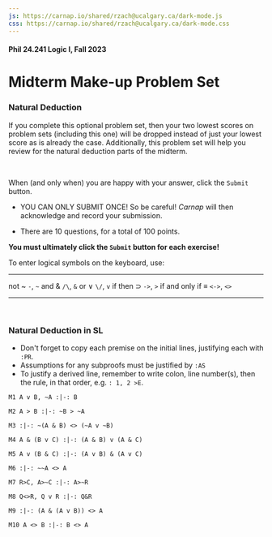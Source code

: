 ```yaml
---
js: https://carnap.io/shared/rzach@ucalgary.ca/dark-mode.js
css: https://carnap.io/shared/rzach@ucalgary.ca/dark-mode.css
---
```

#### Phil 24.241 Logic I, Fall 2023 
# Midterm Make-up Problem Set
### Natural Deduction


If you complete this optional problem set, then your two lowest scores on problem sets (including this one) will be dropped instead of just your lowest score as is already the case.
Additionally, this problem set will help you review for the natural deduction parts of the midterm.


<br />

When (and only when) you are happy with your answer, click the `Submit`
button. 
- YOU CAN ONLY SUBMIT ONCE! So be careful! *Carnap* will then acknowledge and record your submission. 

- There are 10 questions, for a total of 100 points. 

**You must ultimately click the `Submit` button for each exercise!**

To enter logical symbols on the keyboard, use:

------------------------- -----------------------------
not ~                     `-`, `~`
and &                     `/\`,  `&`
or ∨                      `\/`, `v`
if then $\supset$                 `->`, `>`
if and only if $\equiv$          `<->`, `<>`
------------------------- -----------------------------

<br />



### Natural Deduction in SL 

- Don't forget to copy each premise on the initial lines, justifying each with `:PR`. 
- Assumptions for any subproofs must be justified by `:AS`
- To justify a derived line, remember to write colon, line number(s), then the rule, in that order, e.g. `: 1, 2 >E`.


~~~{.ProofChecker .LogicBookSD options="tabindent guides fonts resize render" points=10}
M1 A v B, ~A :|-: B
~~~


~~~{.ProofChecker .LogicBookSD options="tabindent guides fonts resize render" points=10}
M2 A > B :|-: ~B > ~A
~~~


~~~{.ProofChecker .LogicBookSD options="tabindent guides fonts resize render" points=10}
M3 :|-: ~(A & B) <> (~A v ~B)
~~~


~~~{.ProofChecker .LogicBookSD options="tabindent guides fonts resize render" points=10}
M4 A & (B v C) :|-: (A & B) v (A & C)
~~~


~~~{.ProofChecker .LogicBookSD options="tabindent guides fonts resize render" points=10}
M5 A v (B & C) :|-: (A v B) & (A v C)
~~~


~~~{.ProofChecker .LogicBookSD options="tabindent guides fonts resize render" points=10}
M6 :|-: ~~A <> A
~~~


~~~{.ProofChecker .LogicBookSD options="tabindent guides fonts resize render" points=10}
M7 R>C, A>~C :|-: A>~R
~~~


~~~{.ProofChecker .LogicBookSD options="tabindent guides fonts resize render" points=10}
M8 Q<>R, Q v R :|-: Q&R
~~~



~~~{.ProofChecker .LogicBookSD options="tabindent guides fonts resize render" points=10}
M9 :|-: (A & (A v B)) <> A 
~~~



~~~{.ProofChecker .LogicBookSD options="tabindent guides fonts resize render" points=10}
M10 A <> B :|-: B <> A
~~~




